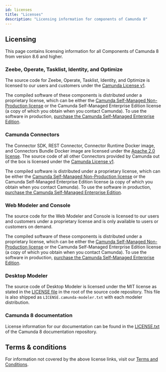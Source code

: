 ```yaml
---
id: licenses
title: "Licenses"
description: "Licensing information for components of Camunda 8"
---
```


## Licensing

This page contains licensing information for all Components of Camunda 8 from version 8.6 and higher.

### Zeebe, Operate, Tasklist, Identity, and Optimize

The source code for Zeebe, Operate, Tasklist, Identity, and Optimize is licensed to our users and customers under the [Camunda License v1](https://legal.camunda.com/licensing-and-other-legal-terms#camunda-license).

The compiled software of these components is distributed under a proprietary license, which can be either the [Camunda Self-Managed Non-Production license](https://legal.camunda.com/#self-managed-non-production-terms) or the Camunda Self-Managed Enterprise Edition license (a copy of which you obtain when you contact Camunda). To use the software in production, [purchase the Camunda Self-Managed Enterprise Edition](https://camunda.com/platform/camunda-platform-enterprise-contact/).

### Camunda Connectors

The Connector SDK, REST Connector, Connector Runtime Docker image, and Connectors Bundle Docker image are licensed under the [Apache 2.0 license](https://www.apache.org/licenses/LICENSE-2.0). The source code of all other Connectors provided by Camunda out of the box is licensed under the [Camunda License v1](https://legal.camunda.com/licensing-and-other-legal-terms#camunda-license).

The compiled software is distributed under a proprietary license, which can be either the [Camunda Self-Managed Non-Production license](https://legal.camunda.com/#self-managed-non-production-terms) or the Camunda Self-Managed Enterprise Edition license (a copy of which you obtain when you contact Camunda). To use the software in production, [purchase the Camunda Self-Managed Enterprise Edition](https://camunda.com/platform/camunda-platform-enterprise-contact/).

### Web Modeler and Console

The source code for the Web Modeler and Console is licensed to our users and customers under a proprietary license and is only available to users or customers on demand.

The compiled software of these components is distributed under a proprietary license, which can be either the [Camunda Self-Managed Non-Production license](https://legal.camunda.com/#self-managed-non-production-terms) or the Camunda Self-Managed Enterprise Edition license (a copy of which you obtain when you contact Camunda). To use the software in production, [purchase the Camunda Self-Managed Enterprise Edition](https://camunda.com/platform/camunda-platform-enterprise-contact/).

### Desktop Modeler

The source code of Desktop Modeler is licensed under the MIT license as stated in the [LICENSE file](https://github.com/camunda/camunda-modeler/blob/master/LICENSE) in the root of the source code repository. This file is also shipped as `LICENSE.camunda-modeler.txt` with each modeler distribution.

### Camunda 8 documentation

License information for our documentation can be found in the [LICENSE.txt](https://github.com/camunda/camunda-docs/blob/main/LICENSE.txt) of the Camunda 8 documentation repository.

## Terms & conditions

For information not covered by the above license links, visit our [Terms and Conditions](https://legal.camunda.com/licensing-and-other-legal-terms).
